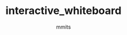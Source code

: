---
author: mmits
title: interactive_whiteboard
image_url: /images/interactive_whiteboard.jpg
caption: 'Οι διαδραστικοί πίνακες είναι ένα σύγχρονο εργαλείο που χρησιμοποιείται σε ολοένα και περισσότερα σχολεία και κέντρα εκπαίδευσης. Συνδέεται με έναν υπολογιστή σαν προτζέκτορας και λειτουργεί σαν οθόνη αφής. Χάρη στις νέες εφαρμογές που δημιουργούνται για αυτούς τους πίνακες, η διαδικασία της εκπαίδευσης γίνεται πιο ελκυστική, με αποτέλεσμα οι μαθητές να αποδίδουν καλύτερα.'
categories:
  - archetypes
---
